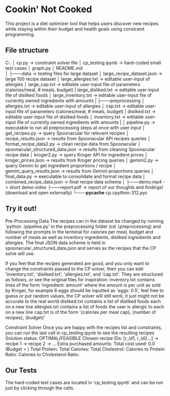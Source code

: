 # Cookin' Not Cooked
This project is a diet optimizer tool that helps users discover new recipes while staying within their budget and health goals using constraint programming.

## File structure
C:.
│   cp.py                             -> constraint solver file
│   cp_testing.ipynb                  -> hard-coded small test cases
│   graph.py
│   README.md                                        
│
├───data                                  -> testing files for large dataset
│       large_recipe_dataset.json         -> large 100 recipe dataset
│       large_allergies.txt               -> editable user-input of allergies
│       large_cap.txt                     -> editable user-input file of parameters (calories/meal, # meals, budget)
|       large_disliked.txt                -> editable user-input file of disliked foods
│       large_inventory.txt               -> editable user-input file of currently owned ingredients with amounts
|
├───preprocessing
│       allergies.txt                     -> editable user-input of allergies
│       cap.txt                           -> editable user-input file of parameters (calories/meal, # meals, budget)
|       disliked.txt                      -> editable user-input file of disliked foods
│       inventory.txt                     -> editable user-input file of currently owned ingredients with amounts
|
│       pipeline.py                       -> executable to run all preprocessing steps at once with user input
│       get_recipes.py                    -> query Spoonacular for relevant recipes
│       recipe_results.json               -> results from Spoonacular API recipes queries
│       format_recipe_data2.py            -> clean recipe data from Spoonacular
│       spoonacular_structured_data.json  -> results from cleaning Spoonacular recipe data
│       kroger2.py                        -> query Kroger API for ingredient prices
│       kroger_prices.json                -> results from Kroger pricing queries
│       gemini2.py                        -> query Gemini to get ingredient proportions / recipe
│       gemini_query_results.json         -> results from Gemini proportions queries
│       final_data.py                     -> executable to consolidate and format recipe data
│       combined_recipe_data.json         -> final recipe data schema
│
├───demo.mp4                              -> short demo video
├───report.pdf                            -> report of our thoughts and findings! (download and open externally)
└───__pycache__
        cp.cpython-312.pyc

## Try it out!
Pre-Processing Data
The recipes can in the dataset be changed by running 'python .\pipeline.py' in the preprocessing folder (cd .\preprocessing\) and following the prompts in the terminal for calories per meal, budget and number of meals as well as inventory ingredients, disliked ingredients and allergies. 
The final JSON data scheme is held in spoonacular_structured_data.json and serves as the recipes that the CP solve will use.

If you feel that the recipes generated are good, and you only want to change the constraints passed to the CP solver, then you can edit 'inventory.txt', 'disliked.txt', 'allergies.txt', and 'cap.txt'. They are structured as follows, or see the original files for inspiration:
    inventory.txt contains lines of the form 'ingredient: amount' where the amount is per unit as sold by Kroger, for example 6 eggs should be inputted as 'eggs: 0.5', feel free to guess or put random values, the CP solver will still work, it just might not be accurate to the real world
    disliked.txt contains a list of disliked foods each on a new line
    allergies.txt contains a list of foods the user is allergic to each on a new line
    cap.txt is of the form '{calories per meal cap}, {number of recipes}, {budget}'

Constraint Solver
Once you are happy with the recipes list and constraints, you can run the last cell in cp_testing.ipynb to see the resulting recipes
Solution status: OPTIMAL/FEASIBLE
Chosen recipe IDs: [r_id1, r_id2...]
  -> recipe 1
  -> recipe 2
  -> ...
Extra purchased amounts:
Total cost used: 0.0 (Budget = )
Total Protein: 
Total Calories:
Total Cholestrol:
Calories to Protein Ratio: 
Calories to Cholesterol Ratio:

## Our Tests
The hard-coded test cases are located in 'cp_testing.ipynb' and can be run just by clicking through the cells.